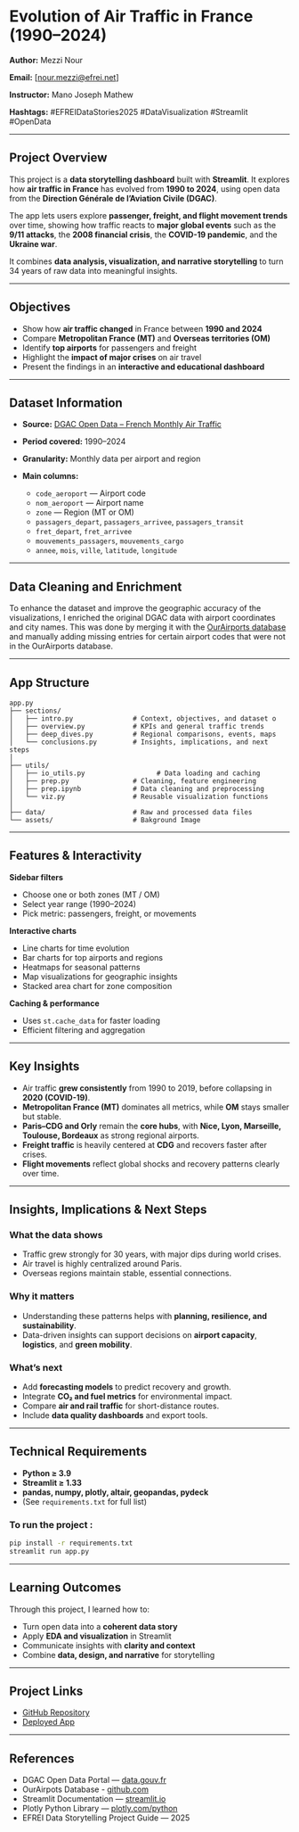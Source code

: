 # Evolution of Air Traffic in France (1990–2024)


**Author:** Mezzi Nour

**Email:** [[nour.mezzi@efrei.net](mailto:your.email@efrei.fr)]

**Instructor:** Mano Joseph Mathew

**Hashtags:** #EFREIDataStories2025 #DataVisualization #Streamlit #OpenData

---

## Project Overview

This project is a **data storytelling dashboard** built with **Streamlit**.
It explores how **air traffic in France** has evolved from **1990 to 2024**, using open data from the **Direction Générale de l’Aviation Civile (DGAC)**.

The app lets users explore **passenger, freight, and flight movement trends** over time, showing how traffic reacts to **major global events** such as the **9/11 attacks**, the **2008 financial crisis**, the **COVID-19 pandemic**, and the **Ukraine war**.

It combines **data analysis, visualization, and narrative storytelling** to turn 34 years of raw data into meaningful insights.

---

## Objectives

* Show how **air traffic changed** in France between **1990 and 2024**
* Compare **Metropolitan France (MT)** and **Overseas territories (OM)**
* Identify **top airports** for passengers and freight
* Highlight the **impact of major crises** on air travel
* Present the findings in an **interactive and educational dashboard**

---

## Dataset Information

* **Source:** [DGAC Open Data – French Monthly Air Traffic](https://www.data.gouv.fr/datasets/trafic-aerien-commercial-mensuel-francais-par-paire-daeroports-par-sens-depuis-1990/)
* **Period covered:** 1990–2024
* **Granularity:** Monthly data per airport and region
* **Main columns:**

  * `code_aeroport` — Airport code
  * `nom_aeroport` — Airport name
  * `zone` — Region (MT or OM)
  * `passagers_depart`, `passagers_arrivee`, `passagers_transit`
  * `fret_depart`, `fret_arrivee`
  * `mouvements_passagers`, `mouvements_cargo`
  * `annee`, `mois`, `ville`, `latitude`, `longitude`
---

## Data Cleaning and Enrichment 

To enhance the dataset and improve the geographic accuracy of the visualizations, I enriched the original DGAC data with airport coordinates and city names.
This was done by merging it with the [OurAirports database](https://github.com/davidmegginson/ourairports-data/blob/main/airports.csv) and manually adding missing entries for certain airport codes that were not in the OurAirports database.

---

## App Structure

```
app.py
├── sections/
│   ├── intro.py               # Context, objectives, and dataset o
│   ├── overview.py            # KPIs and general traffic trends
│   ├── deep_dives.py          # Regional comparisons, events, maps
│   └── conclusions.py         # Insights, implications, and next steps
│
├── utils/
│   ├── io_utils.py                  # Data loading and caching
│   ├── prep.py                # Cleaning, feature engineering
│   ├── prep.ipynb             # Data cleaning and preprocessing
│   └── viz.py                 # Reusable visualization functions
│
├── data/                      # Raw and processed data files
└── assets/                    # Bakground Image
```

---

## Features & Interactivity

**Sidebar filters**

* Choose one or both zones (MT / OM)
* Select year range (1990–2024)
* Pick metric: passengers, freight, or movements

**Interactive charts**

* Line charts for time evolution
* Bar charts for top airports and regions
* Heatmaps for seasonal patterns
* Map visualizations for geographic insights
* Stacked area chart for zone composition

**Caching & performance**

* Uses `st.cache_data` for faster loading
* Efficient filtering and aggregation

---

## Key Insights

* Air traffic **grew consistently** from 1990 to 2019, before collapsing in **2020 (COVID-19)**.
* **Metropolitan France (MT)** dominates all metrics, while **OM** stays smaller but stable.
* **Paris–CDG and Orly** remain the **core hubs**, with **Nice, Lyon, Marseille, Toulouse, Bordeaux** as strong regional airports.
* **Freight traffic** is heavily centered at **CDG** and recovers faster after crises.
* **Flight movements** reflect global shocks and recovery patterns clearly over time.

---

## Insights, Implications & Next Steps

### What the data shows

* Traffic grew strongly for 30 years, with major dips during world crises.
* Air travel is highly centralized around Paris.
* Overseas regions maintain stable, essential connections.

### Why it matters

* Understanding these patterns helps with **planning, resilience, and sustainability**.
* Data-driven insights can support decisions on **airport capacity**, **logistics**, and **green mobility**.

### What’s next

* Add **forecasting models** to predict recovery and growth.
* Integrate **CO₂ and fuel metrics** for environmental impact.
* Compare **air and rail traffic** for short-distance routes.
* Include **data quality dashboards** and export tools.

---

## Technical Requirements

* **Python ≥ 3.9**
* **Streamlit ≥ 1.33**
* **pandas, numpy, plotly, altair, geopandas, pydeck**
* (See `requirements.txt` for full list)

### To run the project :

```bash
pip install -r requirements.txt
streamlit run app.py
```

---

## Learning Outcomes

Through this project, I learned how to:

* Turn open data into a **coherent data story**
* Apply **EDA and visualization** in Streamlit
* Communicate insights with **clarity and context**
* Combine **data, design, and narrative** for storytelling

---

## Project Links

* [GitHub Repository](https://github.com/MezziNour/Air_Traffic_1990_2024)
* [Deployed App](https://airtraffic.streamlit.app)

---

## References

* DGAC Open Data Portal — [data.gouv.fr](https://www.data.gouv.fr/datasets/trafic-aerien-commercial-mensuel-francais-par-paire-daeroports-par-sens-depuis-1990/)
* OurAirpots Database - [github.com](https://github.com/davidmegginson/ourairports-data/blob/main/airports.csv)
* Streamlit Documentation — [streamlit.io](https://docs.streamlit.io/)
* Plotly Python Library — [plotly.com/python](https://plotly.com/python/)
* EFREI Data Storytelling Project Guide — 2025

